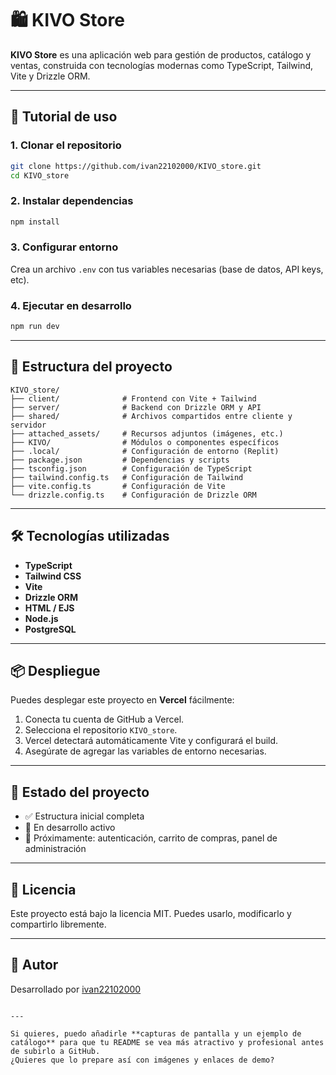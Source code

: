 
# 🛍️ KIVO Store

**KIVO Store** es una aplicación web para gestión de productos, catálogo y ventas, construida con tecnologías modernas como TypeScript, Tailwind, Vite y Drizzle ORM.

---

## 🚀 Tutorial de uso

### 1. Clonar el repositorio

```bash
git clone https://github.com/ivan22102000/KIVO_store.git
cd KIVO_store
```

### 2. Instalar dependencias

```bash
npm install
```

### 3. Configurar entorno

Crea un archivo `.env` con tus variables necesarias (base de datos, API keys, etc).

### 4. Ejecutar en desarrollo

```bash
npm run dev
```

---

## 🧱 Estructura del proyecto

```
KIVO_store/
├── client/              # Frontend con Vite + Tailwind
├── server/              # Backend con Drizzle ORM y API
├── shared/              # Archivos compartidos entre cliente y servidor
├── attached_assets/     # Recursos adjuntos (imágenes, etc.)
├── KIVO/                # Módulos o componentes específicos
├── .local/              # Configuración de entorno (Replit)
├── package.json         # Dependencias y scripts
├── tsconfig.json        # Configuración de TypeScript
├── tailwind.config.ts   # Configuración de Tailwind
├── vite.config.ts       # Configuración de Vite
└── drizzle.config.ts    # Configuración de Drizzle ORM
```

---

## 🛠️ Tecnologías utilizadas

- **TypeScript**
- **Tailwind CSS**
- **Vite**
- **Drizzle ORM**
- **HTML / EJS**
- **Node.js**
- **PostgreSQL**

---

## 📦 Despliegue

Puedes desplegar este proyecto en **Vercel** fácilmente:

1. Conecta tu cuenta de GitHub a Vercel.
2. Selecciona el repositorio `KIVO_store`.
3. Vercel detectará automáticamente Vite y configurará el build.
4. Asegúrate de agregar las variables de entorno necesarias.

---

## 📁 Estado del proyecto

- ✅ Estructura inicial completa
- 🔧 En desarrollo activo
- 🧪 Próximamente: autenticación, carrito de compras, panel de administración

---

## 📄 Licencia

Este proyecto está bajo la licencia MIT. Puedes usarlo, modificarlo y compartirlo libremente.

---

## 🙌 Autor

Desarrollado por [ivan22102000](https://github.com/ivan22102000)
```

---

Si quieres, puedo añadirle **capturas de pantalla y un ejemplo de catálogo** para que tu README se vea más atractivo y profesional antes de subirlo a GitHub.  
¿Quieres que lo prepare así con imágenes y enlaces de demo?
